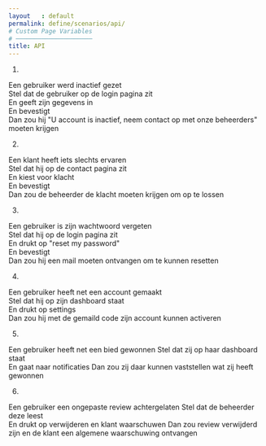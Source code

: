 ```yaml
---
layout   : default
permalink: define/scenarios/api/
# Custom Page Variables
# ─────────────────────
title: API
---
```


1. 
Een gebruiker werd inactief gezet  
Stel dat de gebruiker op de login pagina zit  
En geeft zijn gegevens in  
En bevestigt  
Dan zou hij "U account is inactief, neem contact op met onze beheerders" moeten krijgen  

2. 
Een klant heeft iets slechts ervaren  
Stel dat hij op de contact pagina zit  
En kiest voor klacht  
En bevestigt  
Dan zou de beheerder de klacht moeten krijgen om op te lossen 

3. 
Een gebruiker is zijn wachtwoord vergeten  
Stel dat hij op de login pagina zit  
En drukt op "reset my password"  
En bevestigt  
Dan zou hij een mail moeten ontvangen om te kunnen resetten  

4. 
Een gebruiker heeft net een account gemaakt  
Stel dat hij op zijn dashboard staat  
En drukt op settings  
Dan zou hij met de gemaild code zijn account kunnen activeren  

5. 
Een gebruiker heeft net een bied gewonnen
Stel dat zij op haar dashboard staat  
En gaat naar notificaties
Dan zou zij daar kunnen vaststellen wat zij heeft gewonnen 

6. 
Een gebruiker een ongepaste review achtergelaten
Stel dat de beheerder deze leest  
En drukt op verwijderen en klant waarschuwen
Dan zou review verwijderd zijn en de klant een algemene waarschuwing ontvangen 